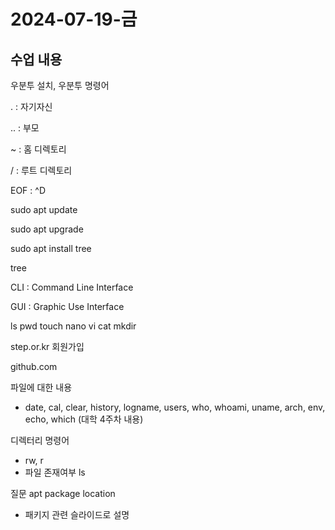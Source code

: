 # 2024-07-19-금

## 수업 내용

우분투 설치, 우분투 명령어

. 	: 자기자신

.. 	: 부모

~ 	: 홈 디렉토리

/ 	: 루트 디렉토리

EOF	: ^D

sudo apt update

sudo apt upgrade

sudo apt install tree 

tree

CLI	: Command Line Interface

GUI : Graphic Use Interface

ls pwd touch nano vi cat mkdir

step.or.kr 회원가입

github.com

파일에 대한 내용
 - date, cal, clear, history, logname, users, who, whoami, uname, arch, env, echo, which (대학 4주차 내용)

디렉터리 명령어
- rw, r
- 파일 존재여부 ls

질문 apt package location
- 패키지 관련 슬라이드로 설명

